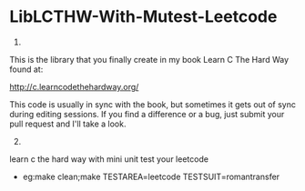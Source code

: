 LibLCTHW-With-Mutest-Leetcode
========

1)
This is the library that you finally create in my book Learn C The Hard Way found at:

http://c.learncodethehardway.org/

This code is usually in sync with the book, but sometimes it gets out of sync during editing sessions.  If you find a difference or a bug, just submit your pull request and I'll take a look.

2) 
learn c the hard way with mini unit test your leetcode
- eg:make clean;make TESTAREA=leetcode TESTSUIT=romantransfer

